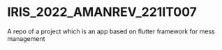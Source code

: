 # IRIS_2022_AMANREV_221IT007
A repo of a project which is an app based on flutter framework for mess management
